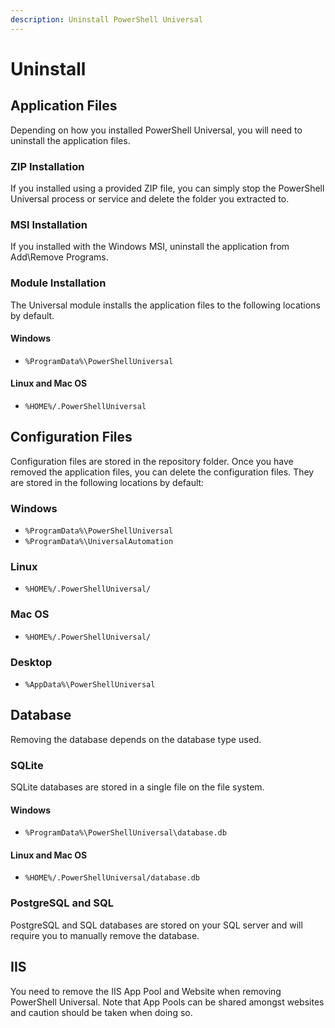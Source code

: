 ```yaml
---
description: Uninstall PowerShell Universal
---
```


# Uninstall

## Application Files

Depending on how you installed PowerShell Universal, you will need to uninstall the application files.

### ZIP Installation

If you installed using a provided ZIP file, you can simply stop the PowerShell Universal process or service and delete the folder you extracted to.

### MSI Installation

If you installed with the Windows MSI, uninstall the application from Add\Remove Programs.

### Module Installation

The Universal module installs the application files to the following locations by default.

#### Windows

* `%ProgramData%\PowerShellUniversal`

#### Linux and Mac OS

* `%HOME%/.PowerShellUniversal`

## Configuration Files

Configuration files are stored in the repository folder. Once you have removed the application files, you can delete the configuration files. They are stored in the following locations by default:

### Windows

* `%ProgramData%\PowerShellUniversal`
* `%ProgramData%\UniversalAutomation`

### Linux

* `%HOME%/.PowerShellUniversal/`

### Mac OS

* `%HOME%/.PowerShellUniversal/`

### Desktop

* `%AppData%\PowerShellUniversal`

## Database

Removing the database depends on the database type used.

### SQLite

SQLite databases are stored in a single file on the file system.

#### Windows

* `%ProgramData%\PowerShellUniversal\database.db`

#### Linux and Mac OS

* `%HOME%/.PowerShellUniversal/database.db`

### PostgreSQL and SQL

PostgreSQL and SQL databases are stored on your SQL server and will require you to manually remove the database.

## IIS

You need to remove the IIS App Pool and Website when removing PowerShell Universal. Note that App Pools can be shared amongst websites and caution should be taken when doing so.
